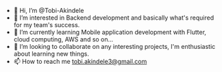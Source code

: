- 👋 Hi, I’m @Tobi-Akindele
- 👀 I’m interested in Backend development and basically what's required for my team's success.
- 🌱 I’m currently learning Mobile application development with Flutter, cloud computing, AWS and so on...
- 💞️ I’m looking to collaborate on any interesting projects, I'm enthusiastic about learning new things.
- 📫 How to reach me tobi.akindele3@gmail.com

<!---
Tobi-Akindele/Tobi-Akindele is a ✨ special ✨ repository because its `README.md` (this file) appears on your GitHub profile.
You can click the Preview link to take a look at your changes.
--->
